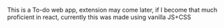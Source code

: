 This is a To-do web app, extension may come later, if I become that much proficient in react, currently this was made using vanilla JS+CSS
